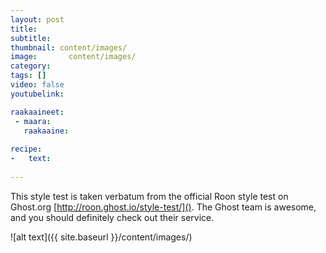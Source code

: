 ```yaml
---
layout: post
title: 
subtitle:
thumbnail: content/images/
image: 		 content/images/
category: 
tags: []
video: false
youtubelink:

raakaaineet:
 - maara:
   raakaaine:
   
recipe:
-   text: 
   
---
```

This style test is taken verbatum from the official Roon style test on
Ghost.org [http://roon.ghost.io/style-test/](). The Ghost team is awesome, and
you should definitely check out their service. 

![alt text]({{ site.baseurl }}/content/images/)